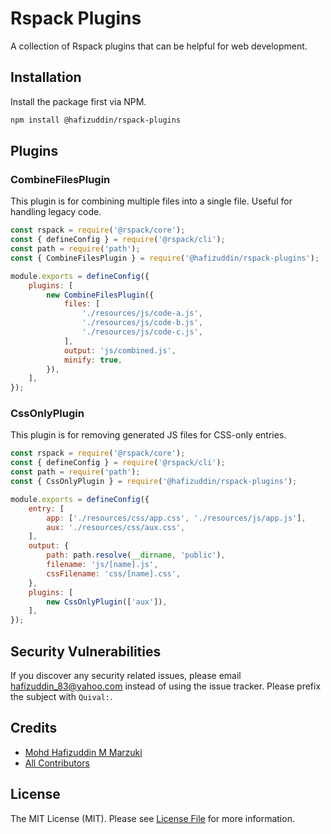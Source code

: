 # Rspack Plugins

A collection of Rspack plugins that can be helpful for web development.

## Installation

Install the package first via NPM.

```bash
npm install @hafizuddin/rspack-plugins
```

## Plugins
### CombineFilesPlugin

This plugin is for combining multiple files into a single file. Useful for handling legacy code.

```js
const rspack = require('@rspack/core');
const { defineConfig } = require('@rspack/cli');
const path = require('path');
const { CombineFilesPlugin } = require('@hafizuddin/rspack-plugins');

module.exports = defineConfig({
    plugins: [
        new CombineFilesPlugin({
            files: [
                './resources/js/code-a.js',
                './resources/js/code-b.js',
                './resources/js/code-c.js',
            ],
            output: 'js/combined.js',
            minify: true,
        }),
    ],
});
```

### CssOnlyPlugin

This plugin is for removing generated JS files for CSS-only entries.

```js
const rspack = require('@rspack/core');
const { defineConfig } = require('@rspack/cli');
const path = require('path');
const { CssOnlyPlugin } = require('@hafizuddin/rspack-plugins');

module.exports = defineConfig({
    entry: [
        app: ['./resources/css/app.css', './resources/js/app.js'],
        aux: './resources/css/aux.css',
    ],
    output: {
        path: path.resolve(__dirname, 'public'),
        filename: 'js/[name].js',
        cssFilename: 'css/[name].css',
    },
    plugins: [
        new CssOnlyPlugin(['aux']),
    ],
});
```

## Security Vulnerabilities

If you discover any security related issues, please email <hafizuddin_83@yahoo.com> instead of using the issue tracker. Please prefix the subject with `Quival:`.

## Credits

- [Mohd Hafizuddin M Marzuki](https://github.com/apih)
- [All Contributors](../../contributors)

## License

The MIT License (MIT). Please see [License File](LICENSE.md) for more information.
